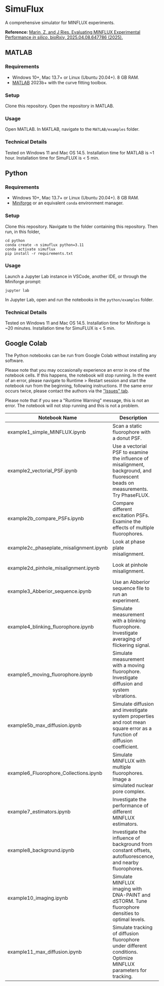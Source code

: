 # SimuFlux

A comprehensive simulator for MINFLUX experiments.

**Reference:**
[Marin, Z, and J Ries. Evaluating MINFLUX Experimental Performance *in silico*. bioRxiv, 2025.04.08.647786 (2025).](https://doi.org/10.1101/2025.04.08.647786)

## MATLAB

### Requirements

* Windows 10+, Mac 13.7+ or Linux (Ubuntu 20.04+). 8 GB RAM.
* [MATLAB](https://www.mathworks.com/products/matlab.html) 2023b+ with the curve fitting toolbox.

### Setup

Clone this repository. Open the repository in MATLAB. 

### Usage

Open MATLAB. In MATLAB, navigate to the `MATLAB/examples` folder.

### Technical Details

Tested on Windows 11 and Mac OS 14.5. Installation time for MATLAB is ~1 hour.
Installation time for SimuFLUX is < 5 min.

## Python


### Requirements

* Windows 10+, Mac 13.7+ or Linux (Ubuntu 20.04+). 8 GB RAM.
* [Miniforge](https://github.com/conda-forge/miniforge?tab=readme-ov-file) or an equivalent `conda` environment manager.

### Setup

Clone this repository. Navigate to the folder containing this repository. Then run, in this folder,

```
cd python
conda create -n simuflux python=3.11
conda activate simuflux
pip install -r requirements.txt
```

### Usage

Launch a Jupyter Lab instance in VSCode, another IDE, or through the Miniforge prompt:

```
jupyter lab
```

In Jupyter Lab, open and run the notebooks in the `python/examples` folder.

### Technical Details

Tested on Windows 11 and Mac OS 14.5. Installation time for Miniforge is ~20 minutes.
Installation time for SimuFLUX is < 5 min.

## Google Colab

The Python notebooks can be run from Google Colab without installing any software.

Please note that you may occasionally experience an error in one of the notebook cells. 
If this happens, the notebook will stop running. In the event of an error, please navigate 
to Runtime > Restart session and start the notebook run from the beginning, following 
instructions. If the same error occurs twice, please contact the authors via the ["Issues" 
tab](https://github.com/ries-lab/SimuFLUX/issues).

Please note that if you see a "Runtime Warning" message, this is not an error. The notebook 
will not stop running and this is not a problem.


| Notebook Name | Description | Link |
|---------------|-------------|------|
| example1_simple_MINFLUX.ipynb | Scan a static fluorophore with a donut PSF. | [![Open In Colab](https://colab.research.google.com/assets/colab-badge.svg)](https://colab.research.google.com/drive/1lAS3fMO2pxzLy0JPsQ5AC4pMNMK8Ar95) |
| example2_vectorial_PSF.ipynb | Use a vectorial PSF to examine the influence of misalignment, background, and fluorescent beads on measurements. Try PhaseFLUX. | [![Open In Colab](https://colab.research.google.com/assets/colab-badge.svg)](https://colab.research.google.com/drive/1lgm1Kpv_XJT8oJnX_mBtB1QmPyjOgoew) |
| example2b_compare_PSFs.ipynb | Compare different excitation PSFs. Examine the effects of multiple fluorophores. | [![Open In Colab](https://colab.research.google.com/assets/colab-badge.svg)](https://colab.research.google.com/drive/1IeVmwU5EaQTCq2FOnU_bcnPgwNQDf8bL) |
| example2c_phaseplate_misalignment.ipynb  | Look at phase plate misalignment. | [![Open In Colab](https://colab.research.google.com/assets/colab-badge.svg)](https://colab.research.google.com/drive/1u_FvSvzCX96bSlv1O7dAh2V8rlAZbo8b) |
| example2d_pinhole_misalignment.ipynb  | Look at pinhole misalignment. | [![Open In Colab](https://colab.research.google.com/assets/colab-badge.svg)](https://colab.research.google.com/drive/1CqLoiKFxxCd5wf4iGHN29yTSV5xtj7-e) |
| example3_Abberior_sequence.ipynb  | Use an Abberior sequence file to run an experiment. | [![Open In Colab](https://colab.research.google.com/assets/colab-badge.svg)](https://colab.research.google.com/drive/19Qcq7qlGfqDA2Ti0_7Q8SxPwoc2XLDtk) |
| example4_blinking_fluorophore.ipynb  | Simulate measurement with a blinking fluorophore. Investigate averaging of flickering signal. | [![Open In Colab](https://colab.research.google.com/assets/colab-badge.svg)](https://colab.research.google.com/drive/1OQ0fQ_enYYOtbP44-mrVKRQ0CTl7UKwo) |
| example5_moving_fluorophore.ipynb | Simulate measurement with a moving fluorophore. Investigate diffusion and system vibrations. | [![Open In Colab](https://colab.research.google.com/assets/colab-badge.svg)](https://colab.research.google.com/drive/1pqMiLu17PSFbDDta0xxJ2tV6g0RHnFu4) |
| example5b_max_diffusion.ipynb | Simulate diffusion and investigate system properties and root mean square error as a function of diffusion coefficient. | [![Open In Colab](https://colab.research.google.com/assets/colab-badge.svg)](https://colab.research.google.com/drive/1-5EYJim_54Ebv2-uYzoMQIew9J5-rPJT) |
| example6_Fluorophore_Collections.ipynb | Simulate MINFLUX with multiple fluorophores. Image a simulated nuclear pore complex. | [![Open In Colab](https://colab.research.google.com/assets/colab-badge.svg)](https://colab.research.google.com/drive/1AJv-4grNjnR9jf6jzghaCDeOe19fkL4d) |
| example7_estimators.ipynb | Investigate the performance of different MINFLUX estimators. | [![Open In Colab](https://colab.research.google.com/assets/colab-badge.svg)](https://colab.research.google.com/drive/1mLMCshwX_8bQWWLvQ7DytabVPJmn90dc) |
| example8_background.ipynb | Investigate the influence of background from constant offsets, autofluorescence, and nearby fluorophores. | [![Open In Colab](https://colab.research.google.com/assets/colab-badge.svg)](https://colab.research.google.com/drive/1xMTNvXxg_iqg_K3vMmkSQCgATMIRwgXj) |
| example10_imaging.ipynb | Simulate MINFLUX imaging with DNA-PAINT and dSTORM. Tune fluorophore densities to optimal levels. | [![Open In Colab](https://colab.research.google.com/assets/colab-badge.svg)](https://colab.research.google.com/drive/1lbB7ysgNL9Zuzqe_6V4CssM6SAFrZg2W) |
| example11_max_diffusion.ipynb | Simulate tracking of diffusion fluorophore under different conditions. Optimize MINFLUX parameters for tracking. | [![Open In Colab](https://colab.research.google.com/assets/colab-badge.svg)](https://colab.research.google.com/drive/1_awyZfaorz7JCf5moyi-jgTdIWwZjXRs) |
